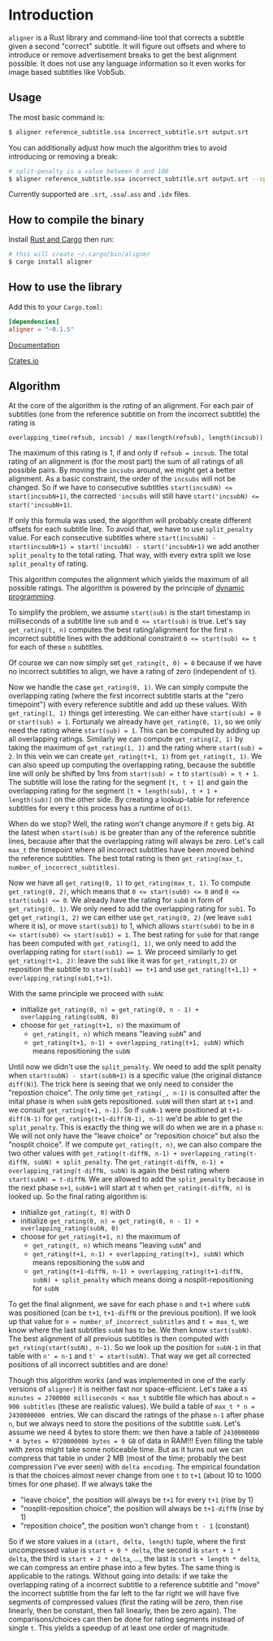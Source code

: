 # Introduction

`aligner` is a Rust library and command-line tool that corrects a subtitle given
a second "correct" subtitle. It will figure out offsets and where to
introduce or remove advertisement breaks to get the best alignment possible. It does not use
any language information so it even works for image based subtitles like VobSub.

## Usage

The most basic command is:

```bash
$ aligner reference_subtitle.ssa incorrect_subtitle.srt output.srt
```

You can additionally adjust how much the algorithm tries to avoid introducing or removing a break:

```bash
# split-penalty is a value between 0 and 100
$ aligner reference_subtitle.ssa incorrect_subtitle.srt output.srt --split-penalty 2.6
```

Currently supported are `.srt`, `.ssa`/`.ass` and `.idx` files.

## How to compile the binary

Install [Rust and Cargo](https://www.rust-lang.org/en-US/install.html) then run:

```bash
# this will create ~/.cargo/bin/aligner
$ cargo install aligner
```

## How to use the library
Add this to your `Cargo.toml`:

```toml
[dependencies]
aligner = "~0.1.5"
```

[Documentation](https://docs.rs/aligner)

[Crates.io](https://crates.io/crates/aligner)



## Algorithm

At the core of the algorithm is the _rating_ of an alignment. For each pair of subtitles (one from the reference subtitle on from the incorrect subtitle) the rating is

`overlapping_time(refsub, incsub) / max(length(refsub), length(incsub))`

The maximum of this rating is 1, if and only if `refsub = incsub`. The total rating of an alignment is (for the most part) the sum of all ratings of all possible pairs. By moving the `incsubs` around, we might get a better alignment. As a basic constraint, the order of the `incsubs` will not be changed. So if we have to consecutive subtitles `start(incsubN) <= start(incsubN+1)`, the corrected `'incsubs` will still have `start('incsubN) <= start('incsubN+1)`.

If only this formula was used, the algorithm will probably create different offsets for each subtitle line. To avoid that, we have to use `split_penalty` value. For each consecutive subtitles where  `start(incsubN) - start(incsubN+1) = start('incsubN) - start('incsubN+1)` we add another `split_penalty` to the total rating. That way, with every extra split we lose `split_penalty` of rating.

This algorithm computes the alignment which yields the maximum of all possible ratings. The algorithm is powered by the principle of [dynamic programming](https://en.wikipedia.org/wiki/Dynamic_programming).

To simplify the problem, we assume `start(sub)` is the start timestamp in milliseconds of a subtitle line `sub` and `0 <= start(sub)` is true. Let's say `get_rating(t, n)` computes the best rating/alignment for the first `n` incorrect subtitle lines with the additional constraint `0 <= start(sub) <= t` for each of these `n` subtitles.

Of course we can now simply set `get_rating(t, 0) = 0` because if we have no incorrect subtitles to align, we have a rating of zero (independent of `t`).

Now we handle the case `get_rating(0, 1)`. We can simply compute the overlapping rating (where the first incorrect subtitle starts at the "zero timepoint") with every reference subtitle and add up these values. With `get_rating(1, 1)` things get interesting. We can either have `start(sub) = 0` or `start(sub) = 1`. Fortunaly we already have `get_rating(0, 1)`, so we only need the rating where `start(sub) = 1`. This can be computed by adding up all overlapping ratings. Similarly we can compute `get_rating(2, 1)` by taking the maximum of `get_rating(1, 1)` and the rating where `start(sub) = 2`. In this vein we can create `get_rating(t+1, 1)` from `get_rating(t, 1)`. We can also speed up computing the overlapping rating, because the subtitle line will only be shifted by 1ms from `start(sub) = t` to `start(sub) = t + 1`. The subtitle will lose the rating for the segment `[t, t + 1]` and gain the overlapping rating for the segment `[t + length(sub), t + 1 + length(sub)]` on the other side. By creating a lookup-table for reference subtitles for every `t` this process has a runtime of `O(1)`.

When do we stop? Well, the rating won't change anymore if `t` gets big. At the latest when `start(sub)` is be greater than any of the reference subtitle lines, because after that the overlapping rating will always be zero. Let's call `max_t` the timepoint where all incorrect subtitles have been moved behind the reference subtitles. The best total rating is then `get_rating(max_t, number_of_incorrect_subtitles)`.

Now we have all `get_rating(0, 1)` to `get_rating(max_t, 1)`. To compute `get_rating(0, 2)`, which means that `0 <= start(sub0) <= 0` and `0 <= start(sub1) <= 0`. We already have the rating for `sub0` in form of `get_rating(0, 1)`. We only need to add the overlapping rating for `sub1`. To get `get_rating(1, 2)` we can either use `get_rating(0, 2)` (we leave `sub1` where it is), or move `start(sub1)` to 1, which allows `start(sub0)` to be in `0 <= start(sub0) <= start(sub1) = 1`. The best rating for `sub0` for that range has been computed with `get_rating(1, 1)`, we only need to add the overlapping rating for `start(sub1) == 1`. We proceed similarly to get `get_rating(t+1, 2)`: leave the `sub1` like it was for `get_rating(t,2)` or reposition the subtitle to `start(sub1) == t+1` and use `get_rating(t+1,1) + overlapping_rating(sub1,t+1)`.

With the same principle we proceed with `subN`:

-   initialize `get_rating(0, n) = get_rating(0, n - 1) + overlapping_rating(subN, 0)`
-   choose for `get_rating(t+1, n)` the maximum of
    -   `get_rating(t, n)` which means "leaving `subN`" and
    -   `get_rating(t+1, n-1) + overlapping_rating(t+1, subN)` which means repositioning the `subN`


Until now we didn't use the `split_penalty`. We need to add the split penalty when `start(subN) - start(subN+1)` is a specific value (the original distance `diff(N)`). The trick here is seeing that we only need to consider the "repostion choice". The only time `get_rating(_, n-1)` is consulted after the inital phase is when `subN` gets repositioned. `subN` will then start at `t+1` and we consult `get_rating(t+1, n-1)`. So if `subN-1` were positioned at `t+1-diff(N-1)` for `get_rating(t+1-diff(N-1), n-1)` we'd be able to get the `split_penalty`. This is exactly the thing we will do when we are in a phase `n`: We will not only have the "leave choice" or "reposition choice" but also the "nosplit choice". If we compute `get_rating(t, n)`, we can also compare the two other values with `get_rating(t-diffN, n-1) + overlapping_rating(t-diffN, subN) + split_penalty`. The `get_rating(t-diffN, n-1) + overlapping_rating(t-diffN, subN)` is again the best rating where `start(subN) = t-diffN`. We are allowed to add the `split_penalty` because in the next phase `n+1`, `subN+1` will start at `t` when `get_rating(t-diffN, n)` is looked up. So the final rating algorithm is:

-   initialize `get_rating(t, 0)` with 0
-   initialize `get_rating(0, n) = get_rating(0, n - 1) + overlapping_rating(subN, 0)`
-   choose for `get_rating(t+1, n)` the maximum of
    -   `get_rating(t, n)` which means "leaving `subN`" and
    -   `get_rating(t+1, n-1) + overlapping_rating(t+1, subN)` which means repositioning the `subN` and
    -   `get_rating(t+1-diffN, n-1) + overlapping_rating(t+1-diffN, subN) + split_penalty` which means doing a nosplit-repositioning for `subN`


To get the final alignment, we save for each phase `n` and `t+1` where `subN` was positioned (can be `t+1`, `t+1-diffN` or the previous position). If we look up that value for `n = number_of_incorrect_subtitles` and `t = max_t`, we know where the last subtitles `subN` has to be. We then know `start(subN)`. The best alignment of all previous subtitles is then computed with `get_rating(start(subN), n-1)`. So we look up the position for `subN-1` in that table with `n' = n-1` and `t' = start(subN)`. That way we get all corrected positions of all incorrect subtitles and are done!

Though this algorithm works (and was implemented in one of the early versions of `aligner`) it is neither fast nor space-efficient. Let's take a `45 minutes = 2700000 milliseconds < max_t` subtitle file which has about `n = 900 subtitles` (these are realistic values). We build a table of `max_t * n = 2430000000 ` entries. We can discard the ratings of the phase `n-1` after phase `n`, but we always need to store the positions of the subtitle `subN`. Let's assume we need 4 bytes to store them: we then have a table of `2430000000 * 4 bytes = 9720000000 bytes = 9 GB` of data in RAM!!! Even filling the table with zeros might take some noticeable time. But as it turns out we can compress that table in under 2 MB (most of the time; probably the best compression I've ever seen) with `delta encoding`. The empirical foundation is that the choices almost never change from one `t` to `t+1` (about 10 to 1000 times for one phase). If we always take the

-   "leave choice", the position will always be `t+1` for every `t+1` (rise by 1)
-   "nosplit-reposition choice", the position will always be `t+1-diffN` (rise by 1)
-   "reposition choice", the position won't change from `t - 1` (constant)

So if we store values in a `(start, delta, length)` tuple, where the first uncompressed value is `start + 0 * delta`, the second is `start + 1 * delta`, the third is `start + 2 * delta`, ..., the last is `start + length * delta`, we can compress an entire phase into a few bytes. The same thing is applicable to the ratings. Without going into details: if we take the overlapping rating of a incorrect subtitle to a reference subtitle and "move" the incorrect subtitle from the far left to the far right we will have five segments of compressed values (first the rating will be zero, then rise linearly, then be constant, then fall linearly, then be zero again). The comparisons/choices can then be done for rating segments instead of single `t`. This yields a speedup of at least one order of magnitude.

